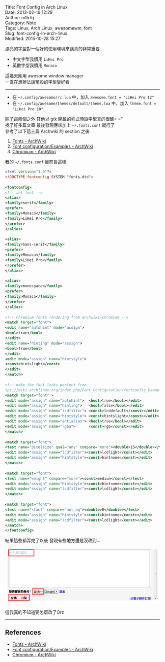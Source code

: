 Title: Font Config in Arch Linux  
Date: 2013-02-16 12:29  
Author: m157q  
Category: Note  
Tags: Linux, Arch Linux, awesomewm, font  
Slug: font-config-in-arch-linux  
Modified: 2015-10-28 15:27  
  
  
漂亮的字型對一個好的使用環境來講真的非常重要  
  
+ 中文字型我慣用 `LiHei Pro`  
+ 英數字型我慣用 `Monaco`  
  
這幾天剛用 awesome window manager  
一直在想辦法讓預設的字型變好看  
  
---  
  
+ 在 `~/.config/awesome/rc.lua` 中，加入 `awesome.font = "LiHei Pro 12"`  
+ 在 `~/.config/awesome/themes/default/theme.lua` 中，加入 `theme.font = "LiHei Pro 10"`  
  
除了這兩個之外 其他以 gtk 開啟的程式預設字型真的很醜= ="  
找了好多篇文章 最後發現應該加上 `~/.fonts.conf` 就行了  
參考了以下這三篇 Archwiki 的 section 之後  
  
1. [Fonts - ArchWiki](https://wiki.archlinux.org/index.php/Fonts#Fallback_font_order_with_X11)  
2. [Font configuration/Examples - ArchWiki](https://wiki.archlinux.org/index.php/Font_configuration/Examples)  
3. [Chromium - ArchWiki](https://wiki.archlinux.org/index.php/Chromium#Font_Rendering)  
  
我的 `~/.fonts.conf` 目前長這樣  
  
```xml  
<?xml version="1.0"?>  
<!DOCTYPE fontconfig SYSTEM "fonts.dtd">  
  
<fontconfig>  
<!-- set font -->  
<alias>  
<family>serif</family>  
<prefer>  
<family>Monaco</family>  
<family>LiHei Pro</family>  
</prefer>  
</alias>  
  
<alias>  
<family>Sans-serif</family>  
<prefer>  
<family>Monaco</family>  
<family>LiHei Pro</family>  
</prefer>  
</alias>  
  
<alias>  
<family>monospace</family>  
<prefer>  
<family>Monaco</family>  
</prefer>  
</alias>  
  
<!-- Chromium fonts rendering from archwiki-chromium -->  
<match target="font">  
<edit name="autohint" mode="assign">  
<bool>true</bool>  
</edit>  
<edit name="hinting" mode="assign">  
<bool>true</bool>  
</edit>  
<edit mode="assign" name="hintstyle">  
<const>hintslight</const>  
</edit>  
</match>  
  
<!-- make the font looks perfect from  
tps://wiki.archlinux.org/index.php/Font_Configuration/fontconfig_Examples -->  
<match target="font" >  
<edit mode="assign" name="autohint">  <bool>true</bool></edit>  
<edit mode="assign" name="hinting">   <bool>false</bool></edit>  
<edit mode="assign" name="lcdfilter"> <const>lcddefault</const></edit>  
<edit mode="assign" name="hintstyle"> <const>hintslight</const></edit>  
<edit mode="assign" name="antialias"> <bool>true</bool></edit>  
<edit mode="assign" name="rgba">      <const>rgb</const></edit>  
</match>  
  
<match target="font">  
<test name="pixelsize" qual="any" compare="more"><double>15</double></test>  
<edit mode="assign" name="lcdfilter"><const>lcdlight</const></edit>  
<edit mode="assign" name="hintstyle"><const>hintnone</const></edit>  
</match>  
  
<match target="font">  
<test name="weight" compare="more"><const>medium</const></test>  
<edit mode="assign" name="hintstyle"><const>hintnone</const></edit>  
<edit mode="assign" name="lcdfilter"><const>lcdlight</const></edit>  
</match>  
  
<match target="font">  
<test name="slant" compare="not_eq"><double>0</double></test>  
<edit mode="assign" name="hintstyle"><const>hintnone</const></edit>  
<edit mode="assign" name="lcdfilter"><const>lcdlight</const></edit>  
</match>  
</fontconfig>  
```  
  
結果這些都弄完了以後 發現有些地方還是沒改到...  
  
![Error](/files/font-config-in-arch-linux/error.png)  
  
這我真的不知道要怎麼改了Orz  
  
---  
  
## References  
  
+ [Fonts - ArchWiki](https://wiki.archlinux.org/index.php/Fonts#Fallback_font_order_with_X11)  
+ [Font configuration/Examples - ArchWiki](https://wiki.archlinux.org/index.php/Font_configuration/Examples)  
+ [Chromium - ArchWiki](https://wiki.archlinux.org/index.php/Chromium#Font_Rendering)  
